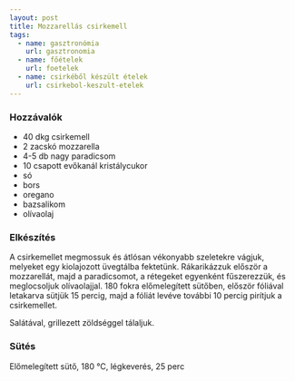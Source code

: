 ```yaml
---
layout: post
title: Mozzarellás csirkemell
tags:
  - name: gasztronómia
    url: gasztronomia
  - name: főételek
    url: foetelek
  - name: csirkéből készült ételek
    url: csirkebol-keszult-etelek
---
```


### Hozzávalók
 - 40 dkg csirkemell
 - 2 zacskó mozzarella
 - 4-5 db nagy paradicsom
- 10 csapott evőkanál kristálycukor
 - só
 - bors
 - oregano
 - bazsalikom
 - olívaolaj


### Elkészítés
A csirkemellet megmossuk és átlósan vékonyabb szeletekre vágjuk, melyeket egy
kiolajozott üvegtálba fektetünk. Rákarikázzuk először a mozzarellát, majd a
paradicsomot, a rétegeket egyenként fűszerezzük, és meglocsoljuk olívaolajjal.
180 fokra előmelegített sütőben, először fóliával letakarva sütjük 15 percig,
majd a fóliát levéve további
10 percig pirítjuk a csirkemellet.

Salátával, grillezett zöldséggel tálaljuk.


### Sütés
Előmelegített sütő, 180 °C, légkeverés, 25 perc
